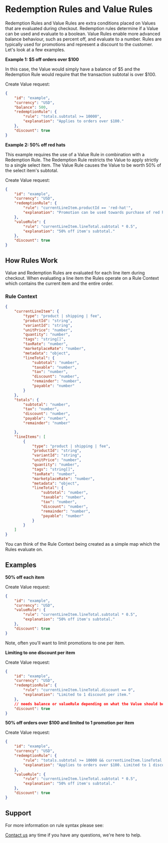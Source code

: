 # Redemption Rules and Value Rules
Redemption Rules and Value Rules are extra conditions placed on Values that are evaluated during checkout. Redemption rules determine if a Value can be used and evaluate to a boolean. Value Rules enable more advanced balance behaviour, such as percent off, and evaluate to a number. Rules are typically used for promotions and represent a discount to the customer. Let's look at a few examples.  

**Example 1: $5 off orders over $100** 

In this case, the Value would simply have a balance of $5 and the Redemption Rule would require that the transaction subtotal is over $100.

Create Value request:
```json
{
    "id": "example",
    "currency": "USD",
    "balance": 500,
    "redemptionRule": {
        "rule": "totals.subtotal >= 10000",
        "explanation": "Applies to orders over $100."
    },
    "discount": true
}
```

**Example 2: 50% off red hats**

This example requires the use of a Value Rule in combination with a Redemption Rule. The Redemption Rule restricts the Value to apply strictly to a single select item. The Value Rule causes the Value to be worth 50% of the select item's subtotal.

Create Value request:
```json
{
    "id": "example",
    "currency": "USD",
    "redemptionRule": {
        "rule": "currentLineItem.productId == 'red-hat'",
        "explanation": "Promotion can be used towards purchase of red hats."
    },
    "valueRule": {
        "rule": "currentLineItem.lineTotal.subtotal * 0.5",
        "explanation": "50% off item's subtotal."
    },
    "discount": true
}
```

## How Rules Work
Value and Redemption Rules are evaluated for each line item during checkout. When evaluating a line item the Rules operate on a Rule Context which contains the current item and the entire order.

### Rule Context 
```json
{
    "currentLineItem": {
        "type": "product | shipping | fee",
        "productId": "string",
        "variantId": "string",
        "unitPrice": "number",
        "quantity": "number",
        "tags": "string[]",
        "taxRate": "number",
        "marketplaceRate": "number",
        "metadata": "object",
        "lineTotal": {
            "subtotal": "number",
            "taxable": "number",
            "tax": "number",
            "discount": "number",
            "remainder": "number",
            "payable": "number"
        }
    }, 
    "totals": {
        "subtotal": "number",
        "tax": "number",
        "discount": "number",
        "payable": "number",
        "remainder": "number"

    }, 
    "lineItems": [
        {
            "type": "product | shipping | fee",
            "productId": "string",
            "variantId": "string",
            "unitPrice": "number",
            "quantity": "number",
            "tags": "string[]",
            "taxRate": "number",
            "marketplaceRate": "number",
            "metadata": "object",
            "lineTotal": {
                "subtotal": "number",
                "taxable": "number",
                "tax": "number",
                "discount": "number",
                "remainder": "number",
                "payable": "number"
            }
        }
    ]
}
```

You can think of the Rule Context being created as a simple map which the Rules evaluate on. 

## Examples
**50% off each item**

Create Value request:
```json
{
    "id": "example",
    "currency": "USD",
    "valueRule": {
        "rule": "currentLineItem.lineTotal.subtotal * 0.5",
        "explanation": "50% off item's subtotal."
    },
    "discount": true
}
```
Note, often you'll want to limit promotions to one per item.

**Limiting to one discount per item**

Create Value request:
```json
{
    "id": "example",
    "currency": "USD",
    "redemptionRule": {
        "rule": "currentLineItem.lineTotal.discount == 0",
        "explanation": "Limited to 1 discount per item."
    },
    // needs balance or valueRule depending on what the Value should be worth
    "discount": true
}
```

**50% off orders over $100 and limited to 1 promotion per item**

Create Value request:
```json
{
    "id": "example",
    "currency": "USD",
    "redemptionRule": {
        "rule": "totals.subtotal >= 10000 && currentLineItem.lineTotal.discount == 0",
        "explanation": "Applies to orders over $100. Limited to 1 discount per item."
    },
    "valueRule": {
        "rule": "currentLineItem.lineTotal.subtotal * 0.5",
        "explanation": "50% off item's subtotal."
    },
    "discount": true
}
```

## Support
For more information on rule syntax please see: 

[Contact us](mailto:hello@lightrail.com) any time if you have any questions, we're here to help. 